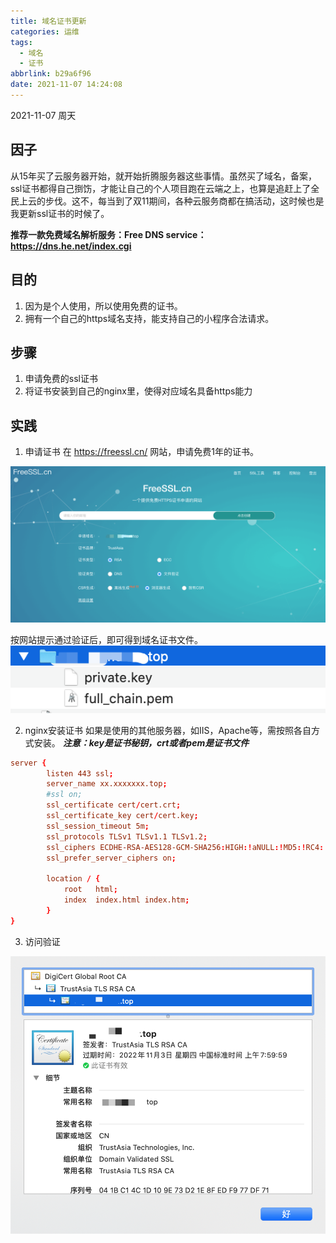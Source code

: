 ```yaml
---
title: 域名证书更新
categories: 运维
tags:
  - 域名
  - 证书
abbrlink: b29a6f96
date: 2021-11-07 14:24:08
---
```


2021-11-07 周天
## 因子
从15年买了云服务器开始，就开始折腾服务器这些事情。虽然买了域名，备案，ssl证书都得自己捯饬，才能让自己的个人项目跑在云端之上，也算是追赶上了全民上云的步伐。这不，每当到了双11期间，各种云服务商都在搞活动，这时候也是我更新ssl证书的时候了。

**推荐一款免费域名解析服务：Free DNS service：https://dns.he.net/index.cgi**

<!-- more -->

## 目的
1. 因为是个人使用，所以使用免费的证书。
2. 拥有一个自己的https域名支持，能支持自己的小程序合法请求。

## 步骤
1. 申请免费的ssl证书
2. 将证书安装到自己的nginx里，使得对应域名具备https能力

## 实践
1. 申请证书
在 https://freessl.cn/ 网站，申请免费1年的证书。
<img src="/mb/images/deepstudy/ssl_01.png">

按网站提示通过验证后，即可得到域名证书文件。
<img src="/mb/images/deepstudy/ssl_02.png">

2. nginx安装证书
如果是使用的其他服务器，如IIS，Apache等，需按照各自方式安装。
***注意：key是证书秘钥，crt或者pem是证书文件***
``` conf
server {
        listen 443 ssl;
        server_name xx.xxxxxxx.top;
        #ssl on;
        ssl_certificate cert/cert.crt;
        ssl_certificate_key cert/cert.key;
        ssl_session_timeout 5m;
        ssl_protocols TLSv1 TLSv1.1 TLSv1.2; 
        ssl_ciphers ECDHE-RSA-AES128-GCM-SHA256:HIGH:!aNULL:!MD5:!RC4:!DHE; 
        ssl_prefer_server_ciphers on;
        
        location / {
            root   html;
            index  index.html index.htm;
        }
}
```

3. 访问验证

<img src="/mb/images/deepstudy/ssl_03.png">

